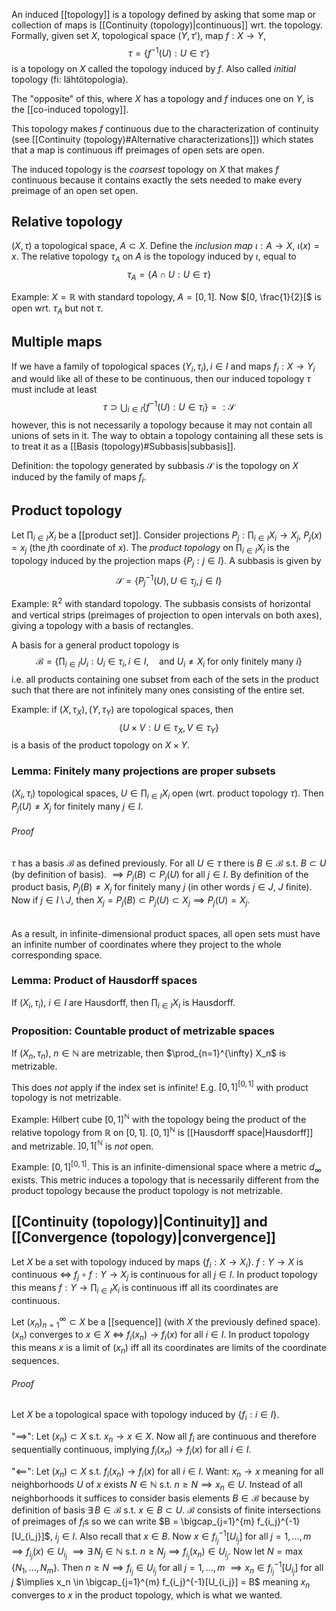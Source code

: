 An induced [[topology]] is a topology defined
by asking that some map or collection of maps is [[Continuity (topology)|continuous]] wrt. the topology.
Formally, given set $X$, topological space $(Y, \tau')$, map $f : X \rightarrow Y$,
$$
\tau = \{f^{-1}(U) : U \in \tau'\}
$$
is a topology on $X$ called the topology induced by $f$.
Also called _initial_ topology (fi: lähtötopologia).

The "opposite" of this, where $X$ has a topology and $f$ induces one on $Y$,
is the [[co-induced topology]].

This topology makes $f$ continuous due to the characterization of continuity
(see [[Continuity (topology)#Alternative characterizations]])
which states that a map is continuous iff preimages of open sets are open.

The induced topology is the _coarsest_ topology on $X$ that makes $f$ continuous
because it contains exactly the sets needed to make every preimage of an open set open.

## Relative topology

$(X, \tau)$ a topological space, $A \subset X$.
Define the _inclusion map_ $\iota : A \rightarrow X$, $\iota(x) = x$.
The relative topology $\tau_A$ on $A$ is the topology induced by $\iota$,
equal to
$$
\tau_A = \{A \cap U : U \in \tau \}
$$

Example: $X = \mathbb{R}$ with standard topology, $A = [0, 1]$.
Now $[0, \frac{1}{2}[$ is open wrt. $\tau_A$ but not $\tau$.

## Multiple maps

If we have a family of topological spaces $(Y_i, \tau_i), i \in I$
and maps $f_i : X \rightarrow Y_i$
and would like all of these to be continuous,
then our induced topology $\tau$ must include at least
$$
\tau \supset \bigcup_{i \in I} \{f^{-1}(U) : U \in \tau_i\} =: \mathcal{S}
$$
however, this is not necessarily a topology
because it may not contain all unions of sets in it.
The way to obtain a topology containing all these sets
is to treat it as a [[Basis (topology)#Subbasis|subbasis]].

Definition: the topology generated by subbasis $\mathcal{S}$
is the topology on $X$ induced by the family of maps $f_i$.

## Product topology

Let $\prod_{i \in I}X_i$ be a [[product set]].
Consider projections $P_j : \prod_{i \in I}X_i \rightarrow X_j$, $P_j(x) = x_j$
(the $j$th coordinate of $x$).
The _product topology_ on $\prod_{i \in I}X_i$
is the topology induced by the projection maps $\{P_j : j \in I\}$.
A subbasis is given by
$$
\mathcal{S} = \{P^{-1}_j(U), U \in \tau_j, j \in I\}
$$

Example: $\mathbb{R}^2$ with standard topology.
The subbasis consists of horizontal and vertical strips
(preimages of projection to open intervals on both axes),
giving a topology with a basis of rectangles.

A basis for a general product topology is
$$
\mathcal{B} = \{\prod_{i \in I} U_i : U_i \in \tau_i, i \in I,
\quad \text{and } U_i \neq X_i \text{ for only finitely many }i \}
$$
i.e. all products containing one subset from each of the sets in the product
such that there are not infinitely many ones consisting of the entire set.

Example: if $(X, \tau_X), (Y, \tau_Y)$ are topological spaces, then
$$
\{U \times V : U \in \tau_X, V \in \tau_Y\}
$$
is a basis of the product topology on $X \times Y$.

### Lemma: Finitely many projections are proper subsets

$(X_i, \tau_i)$ topological spaces, $U \in \prod_{i \in I} X_i$ open
(wrt. product topology $\tau$).
Then $P_j(U) \neq X_j$ for finitely many $j \in I$.
###### Proof
$\tau$ has a basis $\mathcal{B}$ as defined previously.
For all $U \in \tau$ there is $B \in \mathcal{B}$ s.t. $B \subset U$ (by definition of basis).
$\implies P_j(B) \subset P_j(U)$ for all $j \in I$.
By definition of the product basis,
$P_j(B) \neq X_j$ for finitely many $j$ (in other words $j \in J$, $J$ finite).
Now if $j \in I \setminus J$, then $X_j = P_j(B) \subset P_j(U) \subset X_j \implies P_j(U) = X_j$.
######
As a result, in infinite-dimensional product spaces,
all open sets must have an infinite number
of coordinates where they project to the whole corresponding space.

### Lemma: Product of Hausdorff spaces

If $(X_i, \tau_i)$, $i \in I$ are Hausdorff, then $\prod_{i \in I} X_i$ is Hausdorff.

### Proposition: Countable product of metrizable spaces

If $(X_n, \tau_n)$, $n \in \mathbb{N}$ are metrizable,
then $\prod_{n=1}^{\infty} X_n$ is metrizable.

This does _not_ apply if the index set is infinite!
E.g. $[0, 1]^{[0, 1]}$ with product topology is not metrizable.

Example: Hilbert cube $[0, 1]^{\mathbb{N}}$
with the topology being the product of the relative topology from $\mathbb{R}$ on $[0, 1]$.
$[0, 1]^{\mathbb{N}}$ is [[Hausdorff space|Hausdorff]] and metrizable.
$]0, 1[^{\mathbb{N}}$ is _not_ open.

Example: $[0, 1]^{[0, 1]}$.
This is an infinite-dimensional space where a metric $d_{\infty}$ exists.
This metric induces a topology that is necessarily different from the product topology
because the product topology is not metrizable.

## [[Continuity (topology)|Continuity]] and [[Convergence (topology)|convergence]]

Let $X$ be a set with topology induced by maps $\{f_i : X \rightarrow X_i\}$.
$f : Y \rightarrow X$ is continuous
$\iff$ $f_j \circ f : Y \rightarrow X_j$ is continuous for all $j \in I$.
In product topology this means $f : Y \rightarrow \prod_{i \in I} X_i$ is continuous
iff all its coordinates are continuous.

Let $(x_n)_{n=1}^{\infty} \subset X$ be a [[sequence]] (with $X$ the previously defined space).
$(x_n)$ converges to $x \in X$
$\iff$ $f_i(x_n) \longrightarrow f_i(x)$ for all $i \in I$.
In product topology this means $x$ is a limit of $(x_n)$
iff all its coordinates are limits of the coordinate sequences.

###### Proof
Let $X$ be a topological space with topology induced by $\{f_i : i \in I\}$.

"$\implies$": Let $(x_n) \subset X$ s.t. $x_n \longrightarrow x \in X$.
Now all $f_i$ are continuous and therefore sequentially continuous,
implying $f_i(x_n) \longrightarrow f_i(x)$ for all $i \in I$.

"$\impliedby$": Let $(x_n) \subset X$ s.t. $f_i(x_n) \longrightarrow f_i(x)$ for all $i \in I$.
Want: $x_n \longrightarrow x$ meaning for all neighborhoods $U$ of $x$
exists $N \in \mathbb{N}$ s.t. $n \geq N \implies x_n \in U$.
Instead of all neighborhoods it suffices to consider basis elements $B \in \mathcal{B}$
because by definition of basis $\exists\, B \in \mathcal{B}$ s.t. $x \in B \subset U$.
$\mathcal{B}$ consists of finite intersections of preimages of $f_i$s so we can write
$B = \bigcap_{j=1}^{m} f_{i_j}^{-1}[U_{i_j}]$, $i_j \in I$. Also recall that $x \in B$.
Now $x \in f_{i_j}^{-1}[U_{i_j}]$ for all $j = 1, \dots, m$ $\implies f_{i_j}(x) \in U_{i_j}$
$\implies \exists\, N_j \in \mathbb{N}$ s.t. $n \geq N_j \implies f_{i_j}(x_n) \in U_{i_j}$.
Now let $N = \max\{N_1, \dots, N_m\}$.
Then $n \geq N \implies f_{i_j} \in U_{i_j}$ for all $j = 1, \dots, m$
$\implies x_n \in f_{i_j}^{-1}[U_{i_j}]$ for all $j$
$\implies x_n \in \bigcap_{j=1}^{m} f_{i_j}^{-1}[U_{i_j}] = B$
meaning $x_n$ converges to $x$ in the product topology, which is what we wanted.
